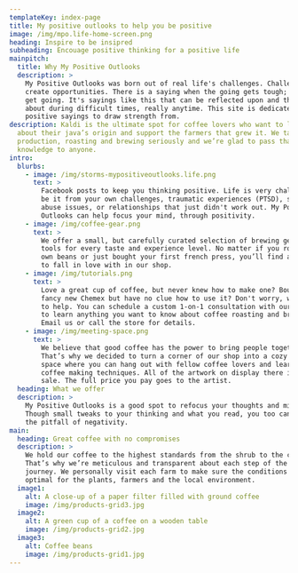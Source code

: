 ```yaml
---
templateKey: index-page
title: My positive outlooks to help you be positive
image: /img/mpo.life-home-screen.png
heading: Inspire to be insipred
subheading: Encouage positive thinking for a positive life
mainpitch:
  title: Why My Positive Outlooks
  description: >
    My Positive Outlooks was born out of real life's challenges. Challenges
    create opportunities. There is a saying when the going gets tough; the tough
    get going. It's sayings like this that can be reflected upon and thought
    about during difficult times, really anytime. This site is dedicated to
    positive sayings to draw strength from.    
description: Kaldi is the ultimate spot for coffee lovers who want to learn
  about their java’s origin and support the farmers that grew it. We take coffee
  production, roasting and brewing seriously and we’re glad to pass that
  knowledge to anyone.
intro:
  blurbs:
    - image: /img/storms-mypositiveoutlooks.life.png
      text: >
        Facebook posts to keep you thinking positive. Life is very challenging,
        be it from your own challenges, traumatic experiences (PTSD), substance
        abuse issues, or relationships that just didn't work out. My Positive
        Outlooks can help focus your mind, through positivity. 
    - image: /img/coffee-gear.png
      text: >
        We offer a small, but carefully curated selection of brewing gear and
        tools for every taste and experience level. No matter if you roast your
        own beans or just bought your first french press, you’ll find a gadget
        to fall in love with in our shop.
    - image: /img/tutorials.png
      text: >
        Love a great cup of coffee, but never knew how to make one? Bought a
        fancy new Chemex but have no clue how to use it? Don't worry, we’re here
        to help. You can schedule a custom 1-on-1 consultation with our baristas
        to learn anything you want to know about coffee roasting and brewing.
        Email us or call the store for details.
    - image: /img/meeting-space.png
      text: >
        We believe that good coffee has the power to bring people together.
        That’s why we decided to turn a corner of our shop into a cozy meeting
        space where you can hang out with fellow coffee lovers and learn about
        coffee making techniques. All of the artwork on display there is for
        sale. The full price you pay goes to the artist.
  heading: What we offer
  description: >
    My Positive Outlooks is a good spot to refocus your thoughts and mindset.
    Though small tweaks to your thinking and what you read, you too can overcome
    the pitfall of negativity. 
main:
  heading: Great coffee with no compromises
  description: >
    We hold our coffee to the highest standards from the shrub to the cup.
    That’s why we’re meticulous and transparent about each step of the coffee’s
    journey. We personally visit each farm to make sure the conditions are
    optimal for the plants, farmers and the local environment.
  image1:
    alt: A close-up of a paper filter filled with ground coffee
    image: /img/products-grid3.jpg
  image2:
    alt: A green cup of a coffee on a wooden table
    image: /img/products-grid2.jpg
  image3:
    alt: Coffee beans
    image: /img/products-grid1.jpg
---
```

